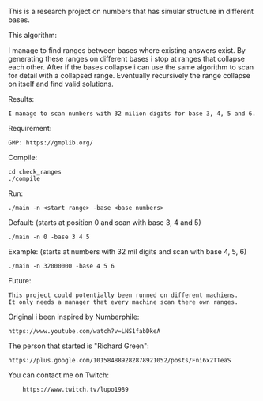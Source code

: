 This is a research project on numbers that has simular structure in different bases.


This algorithm:

I manage to find ranges between bases where existing answers exist.
By generating these ranges on different bases i stop at ranges
that collapse each other. After if the bases collapse i can use the same algorithm
to scan for detail with a collapsed range. Eventually recursively the range collapse on itself
and find valid solutions.


Results:

	I manage to scan numbers with 32 milion digits for base 3, 4, 5 and 6.


Requirement:

	GMP: https://gmplib.org/


Compile:

	cd check_ranges
	./compile


Run:

	./main -n <start range> -base <base numbers>

Default: (starts at position 0 and scan with base 3, 4 and 5)

	./main -n 0 -base 3 4 5
	
Example: (starts at numbers with 32 mil digits and scan with base 4, 5, 6)

	./main -n 32000000 -base 4 5 6

Future:

	This project could potentially been runned on different machiens.
	It only needs a manager that every machine scan there own ranges.


Original i been inspired by Numberphile:

	https://www.youtube.com/watch?v=LNS1fabDkeA


The person that started is "Richard Green":

	https://plus.google.com/101584889282878921052/posts/Fni6x2TTeaS
	

You can contact me on Twitch:
		
		https://www.twitch.tv/lupo1989
		
